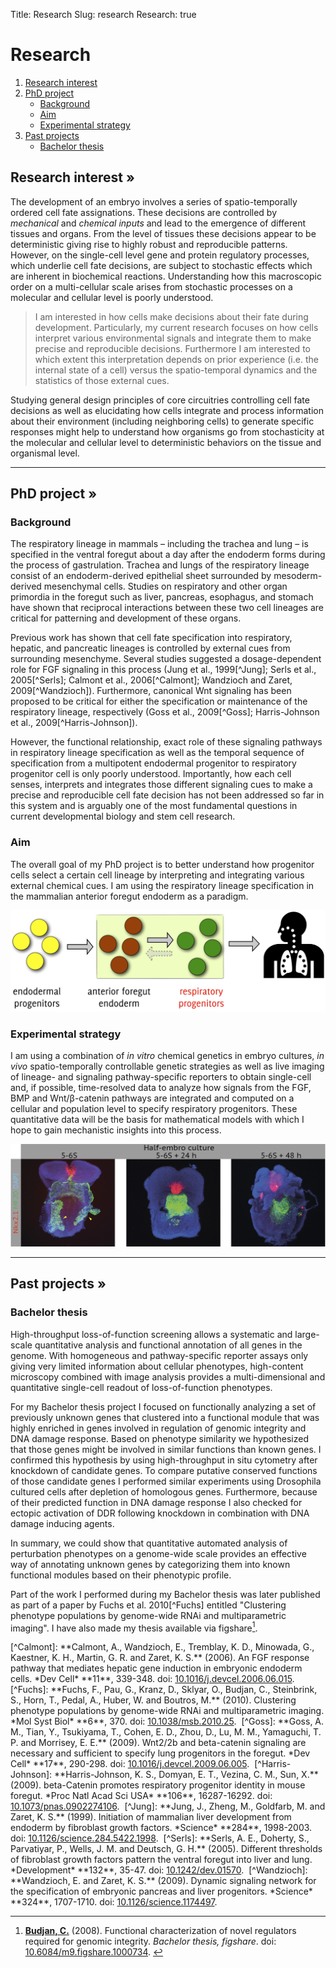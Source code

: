 Title:	Research
Slug:	research
Research:	true

<h1 class="top-header">Research</h1>
<ol>
	<li><a href="#researchinterest">Research interest</a></li>
	<li><a href="#phdproject">PhD project</a>
		<ul>
			<li><a href="#background">Background</a></li>
			<li><a href="#aim">Aim</a></li>
			<li><a href="#expstrategy">Experimental strategy</a></li>
		</ul>
	</li>
	<li><a href="#pastprojects">Past projects</a>
		<ul>
			<li><a href="#bachelorthesis">Bachelor thesis</a></li>
			<!-- <li><a href="#masterthesis">Master thesis</a></li> -->
		</ul>
	</li>
</ol>

## <a id="researchinterest"></a>Research interest &raquo; ##
The development of an embryo involves a series of spatio-temporally ordered cell fate assignations. These decisions are controlled by *mechanical* and *chemical inputs* and lead to the emergence of different tissues and organs. From the level of tissues these decisions appear to be deterministic giving rise to highly robust and reproducible patterns. However, on the single-cell level gene and protein regulatory processes, which underlie cell fate decisions, are subject to stochastic effects which are inherent in biochemical reactions. Understanding how this macroscopic order on a multi-cellular scale arises from stochastic processes on a molecular and cellular level is poorly understood.

> I am interested in how cells make decisions about their fate during development. Particularly, my current research focuses on how cells interpret various environmental signals and integrate them to make precise and reproducible decisions. Furthermore I am interested to which extent this interpretation depends on prior experience (i.e. the internal state of a cell) versus the spatio-temporal dynamics and the statistics of those external cues.

Studying general design principles of core circuitries controlling cell fate decisions as well as elucidating how cells integrate and process information about their environment (including neighboring cells) to generate specific responses might help to understand how organisms go from stochasticity at the molecular and cellular level to deterministic behaviors on the tissue and organismal level.

***

## <a id="phdproject"></a>PhD project &raquo; ##
### <a id="background"></a>Background
The respiratory lineage in mammals – including the trachea and lung – is specified in the ventral foregut about a day after the endoderm forms during the process of gastrulation. Trachea and lungs of the respiratory lineage consist of an endoderm-derived epithelial sheet surrounded by mesoderm-derived mesenchymal cells. Studies on respiratory and other organ primordia in the foregut such as liver, pancreas, esophagus, and stomach have shown that reciprocal interactions between these two cell lineages are critical for patterning and development of these organs.

Previous work has shown that cell fate specification into respiratory, hepatic, and pancreatic lineages is controlled by external cues from surrounding mesenchyme. Several studies suggested a dosage-dependent role for FGF signaling in this process (Jung et al., 1999[^Jung]; Serls et al., 2005[^Serls]; Calmont et al., 2006[^Calmont]; Wandzioch and Zaret, 2009[^Wandzioch]). Furthermore, canonical Wnt signaling has been proposed to be critical for either the specification or maintenance of the respiratory lineage, respectively (Goss et al., 2009[^Goss]; Harris-Johnson et al., 2009[^Harris-Johnson]).

However, the functional relationship, exact role of these signaling pathways in respiratory lineage specification as well as the temporal sequence of specification from a multipotent endodermal progenitor to respiratory progenitor cell is only poorly understood. Importantly, how each cell senses, interprets and integrates those different signaling cues to make a precise and reproducible cell fate decision has not been addressed so far in this system and is arguably one of the most fundamental questions in current developmental biology and stem cell research.

### <a id="aim"></a>Aim ###
The overall goal of my PhD project is to better understand how progenitor cells select a certain cell lineage by interpreting and integrating various external chemical cues. I am using the respiratory lineage specification in the mammalian anterior foregut endoderm as a paradigm.

<img class="img-thumbnail" alt="/images/specification-scheme.jpg" src="/images/specification-scheme.jpg">

### <a id="expstrategy"></a></a>Experimental strategy ###
I am using a combination of *in vitro* chemical genetics in embryo cultures, *in vivo* spatio-temporally controllable genetic strategies as well as live imaging of lineage- and signaling pathway-specific reporters to obtain single-cell and, if possible, time-resolved data to analyze how signals from the FGF, BMP and Wnt/β-catenin pathways are integrated and computed on a cellular and population level to specify respiratory progenitors. These quantitative data will be the basis for mathematical models with which I hope to gain mechanistic insights into this process.

<img class="img-thumbnail" alt="/images/half-embryo.jpg" src="/images/half-embryo.jpg">

***

## <a id="pastprojects"></a>Past projects &raquo; ##

### <a id="bachelorthesis"></a>Bachelor thesis ##

High-throughput loss-of-function screening allows a systematic and large-scale quantitative analysis and functional annotation of all genes in the genome. With homogeneous and pathway-specific reporter assays only giving very limited information about cellular phenotypes, high-content microscopy combined with image analysis provides a multi-dimensional and quantitative single-cell readout of loss-of-function phenotypes. 

For my Bachelor thesis project I focused on functionally analyzing a set of previously unknown genes that clustered into a functional module that was highly enriched in genes involved in regulation of genomic integrity and DNA damage response. Based on phenotype similarity we hypothesized that those genes might be involved in similar functions than known genes. I confirmed this hypothesis by using high-throughput in situ cytometry after knockdown of candidate genes. To compare putative conserved functions of those candidate genes I performed similar experiments using Drosophila cultured cells after depletion of homologous genes. Furthermore, because of their predicted function in DNA damage response I also checked for ectopic activation of DDR following knockdown in combination with DNA damage inducing agents.

In summary, we could show that quantitative automated analysis of perturbation phenotypes on a genome-wide scale provides an effective way of annotating unknown genes by categorizing them into known functional modules based on their phenotypic profile.

Part of the work I performed during my Bachelor thesis was later published as part of a paper by Fuchs et al. 2010[^Fuchs] entitled "Clustering phenotype populations by genome-wide RNAi and multiparametric imaging". I have also made my thesis available via figshare[^bscthesis].

<!-- ### <a id="masterthesis"></a>Master thesis ## -->

[^bscthesis]: <b><u>Budjan, C.</b></u> (2008). Functional characterization of novel regulators required for genomic integrity. <i>Bachelor thesis, figshare</i>. doi: <u>10.6084/m9.figshare.1000734</u>.
<a href="http://dx.doi.org/10.6084/m9.figshare.1000734"
    rel="stylesheet"
    title="Download&nbsp;Article"
    target="_blank">
  <i class="fa fa-download color-orange"></i>
</a>
[^Calmont]: **Calmont, A., Wandzioch, E., Tremblay, K. D., Minowada, G., Kaestner, K. H., Martin, G. R. and Zaret, K. S.** (2006). An FGF response pathway that mediates hepatic gene induction in embryonic endoderm cells. *Dev Cell* **11**, 339-348. doi: <u>10.1016/j.devcel.2006.06.015</u>.&nbsp;<a href="http://dx.doi.org/10.1016/j.devcel.2006.06.015"
    rel="stylesheet"
    title="Download&nbsp;Article"
    target="_blank"><i class="fa fa-download color-orange"></i></a>
[^Fuchs]: **Fuchs, F., Pau, G., Kranz, D., Sklyar, O., Budjan, C., Steinbrink, S., Horn, T., Pedal, A., Huber, W. and Boutros, M.** (2010). Clustering phenotype populations by genome-wide RNAi and multiparametric imaging. *Mol Syst Biol* **6**, 370. doi: <u>10.1038/msb.2010.25</u>.&nbsp;<a href="http://dx.doi.org/10.1038/msb.2010.25"
    rel="stylesheet"
    title="Download&nbsp;Article"
    target="_blank"><i class="fa fa-download color-orange"></i></a>
[^Goss]: **Goss, A. M., Tian, Y., Tsukiyama, T., Cohen, E. D., Zhou, D., Lu, M. M., Yamaguchi, T. P. and Morrisey, E. E.** (2009). Wnt2/2b and beta-catenin signaling are necessary and sufficient to specify lung progenitors in the foregut. *Dev Cell* **17**, 290-298. doi: <u>10.1016/j.devcel.2009.06.005</u>.&nbsp;<a href="http://dx.doi.org/10.1016/j.devcel.2009.06.005"
    rel="stylesheet"
    title="Download&nbsp;Article"
    target="_blank"><i class="fa fa-download color-orange"></i></a>
[^Harris-Johnson]: **Harris-Johnson, K. S., Domyan, E. T., Vezina, C. M., Sun, X.** (2009). beta-Catenin promotes respiratory progenitor identity in mouse foregut. *Proc Natl Acad Sci USA* **106**, 16287-16292. doi: <u>10.1073/pnas.0902274106</u>.&nbsp;<a href="http://dx.doi.org/10.1073/pnas.0902274106"
    rel="stylesheet"
    title="Download&nbsp;Article"
    target="_blank"><i class="fa fa-download color-orange"></i></a>
[^Jung]: **Jung, J., Zheng, M., Goldfarb, M. and Zaret, K. S.** (1999). Initiation of mammalian liver development from endoderm by fibroblast growth factors. *Science* **284**, 1998-2003. doi: <u>10.1126/science.284.5422.1998</u>.&nbsp;<a href="http://dx.doi.org/10.1126/science.284.5422.1998"
    rel="stylesheet"
    title="Download&nbsp;Article"
    target="_blank"><i class="fa fa-download color-orange"></i></a>
[^Serls]: **Serls, A. E., Doherty, S., Parvatiyar, P., Wells, J. M. and Deutsch, G. H.** (2005). Different thresholds of fibroblast growth factors pattern the ventral foregut into liver and lung. *Development* **132**, 35-47. doi: <u>10.1242/dev.01570</u>.&nbsp;<a href="http://dx.doi.org/10.1242/dev.01570"
    rel="stylesheet"
    title="Download&nbsp;Article"
    target="_blank"><i class="fa fa-download color-orange"></i></a>
[^Wandzioch]: **Wandzioch, E. and Zaret, K. S.** (2009). Dynamic signaling network for the specification of embryonic pancreas and liver progenitors. *Science* **324**, 1707-1710. doi: <u>10.1126/science.1174497</u>.&nbsp;<a href="http://dx.doi.org/10.1126/science.1174497"
    rel="stylesheet"
    title="Download&nbsp;Article"
    target="_blank"><i class="fa fa-download color-orange"></i></a>

